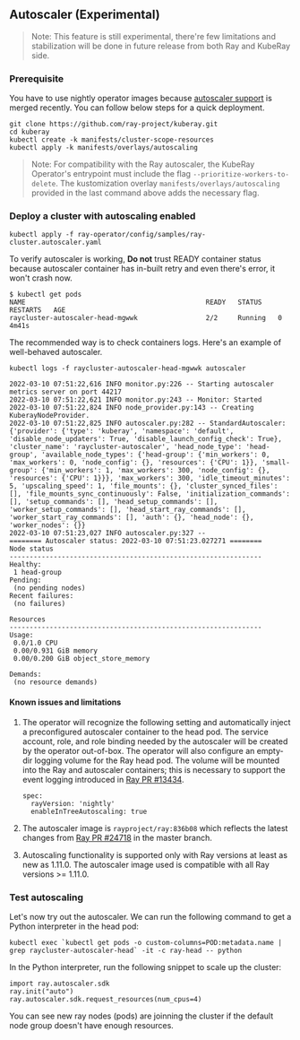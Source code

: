 ## Autoscaler (Experimental)

> Note: This feature is still experimental, there're few limitations and stabilization will be done in future release from both Ray and KubeRay side.

### Prerequisite

You have to use nightly operator images because [autoscaler support](https://github.com/ray-project/kuberay/pull/163) is merged recently.
You can follow below steps for a quick deployment.

```
git clone https://github.com/ray-project/kuberay.git
cd kuberay
kubectl create -k manifests/cluster-scope-resources
kubectl apply -k manifests/overlays/autoscaling
```

> Note: For compatibility with the Ray autoscaler, the KubeRay Operator's entrypoint
> must include the flag `--prioritize-workers-to-delete`. The kustomization overlay
> `manifests/overlays/autoscaling` provided in the last command above adds the necessary flag.

### Deploy a cluster with autoscaling enabled

```
kubectl apply -f ray-operator/config/samples/ray-cluster.autoscaler.yaml
```

To verify autoscaler is working, **Do not** trust READY container status because autoscaler container has in-built retry and even there's error, it won't crash now.

```
$ kubectl get pods
NAME                                             READY   STATUS    RESTARTS   AGE
raycluster-autoscaler-head-mgwwk                 2/2     Running   0          4m41s
```

The recommended way is to check containers logs. Here's an example of well-behaved autoscaler.
```
kubectl logs -f raycluster-autoscaler-head-mgwwk autoscaler

2022-03-10 07:51:22,616	INFO monitor.py:226 -- Starting autoscaler metrics server on port 44217
2022-03-10 07:51:22,621	INFO monitor.py:243 -- Monitor: Started
2022-03-10 07:51:22,824	INFO node_provider.py:143 -- Creating KuberayNodeProvider.
2022-03-10 07:51:22,825	INFO autoscaler.py:282 -- StandardAutoscaler: {'provider': {'type': 'kuberay', 'namespace': 'default', 'disable_node_updaters': True, 'disable_launch_config_check': True}, 'cluster_name': 'raycluster-autoscaler', 'head_node_type': 'head-group', 'available_node_types': {'head-group': {'min_workers': 0, 'max_workers': 0, 'node_config': {}, 'resources': {'CPU': 1}}, 'small-group': {'min_workers': 1, 'max_workers': 300, 'node_config': {}, 'resources': {'CPU': 1}}}, 'max_workers': 300, 'idle_timeout_minutes': 5, 'upscaling_speed': 1, 'file_mounts': {}, 'cluster_synced_files': [], 'file_mounts_sync_continuously': False, 'initialization_commands': [], 'setup_commands': [], 'head_setup_commands': [], 'worker_setup_commands': [], 'head_start_ray_commands': [], 'worker_start_ray_commands': [], 'auth': {}, 'head_node': {}, 'worker_nodes': {}}
2022-03-10 07:51:23,027	INFO autoscaler.py:327 --
======== Autoscaler status: 2022-03-10 07:51:23.027271 ========
Node status
---------------------------------------------------------------
Healthy:
 1 head-group
Pending:
 (no pending nodes)
Recent failures:
 (no failures)

Resources
---------------------------------------------------------------
Usage:
 0.0/1.0 CPU
 0.00/0.931 GiB memory
 0.00/0.200 GiB object_store_memory

Demands:
 (no resource demands)
```

#### Known issues and limitations

1. The operator will recognize the following setting and automatically inject a preconfigured autoscaler container to the head pod.
   The service account, role, and role binding needed by the autoscaler will be created by the operator out-of-box.
   The operator will also configure an empty-dir logging volume for the Ray head pod. The volume will be mounted into the Ray and
   autoscaler containers; this is necessary to support the event logging introduced in [Ray PR #13434](https://github.com/ray-project/ray/pull/13434).

    ```
    spec:
      rayVersion: 'nightly'
      enableInTreeAutoscaling: true
    ```

2. The autoscaler image is `rayproject/ray:836b08` which reflects the latest changes from [Ray PR #24718](https://github.com/ray-project/ray/pull/24718/files) in the master branch.

3. Autoscaling functionality is supported only with Ray versions at least as new as 1.11.0. The autoscaler image used
is compatible with all Ray versions >= 1.11.0.

### Test autoscaling

Let's now try out the autoscaler. We can run the following command to get a Python interpreter in the head pod:

```
kubectl exec `kubectl get pods -o custom-columns=POD:metadata.name | grep raycluster-autoscaler-head` -it -c ray-head -- python
```

In the Python interpreter, run the following snippet to scale up the cluster:

```
import ray.autoscaler.sdk
ray.init("auto")
ray.autoscaler.sdk.request_resources(num_cpus=4)
```

You can see new ray nodes (pods) are joinning the cluster if the default node group doesn't have enough resources.
